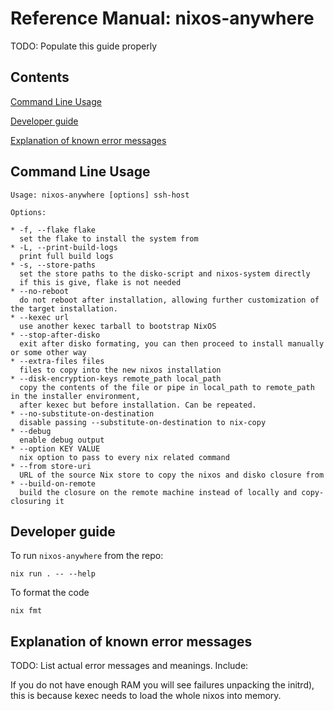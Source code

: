# Reference Manual: nixos-anywhere

TODO: Populate this guide properly

## Contents

[Command Line Usage](#command-line-usage)

[Developer guide](#developer-guide)

[Explanation of known error messages](#explanation-of-known-error-messages)

## Command Line Usage

<!-- `$ bash ./src/nixos-anywhere.sh --help` -->
```
Usage: nixos-anywhere [options] ssh-host

Options:

* -f, --flake flake
  set the flake to install the system from
* -L, --print-build-logs
  print full build logs
* -s, --store-paths
  set the store paths to the disko-script and nixos-system directly
  if this is give, flake is not needed
* --no-reboot
  do not reboot after installation, allowing further customization of the target installation.
* --kexec url
  use another kexec tarball to bootstrap NixOS
* --stop-after-disko
  exit after disko formating, you can then proceed to install manually or some other way
* --extra-files files
  files to copy into the new nixos installation
* --disk-encryption-keys remote_path local_path
  copy the contents of the file or pipe in local_path to remote_path in the installer environment,
  after kexec but before installation. Can be repeated.
* --no-substitute-on-destination
  disable passing --substitute-on-destination to nix-copy
* --debug
  enable debug output
* --option KEY VALUE
  nix option to pass to every nix related command
* --from store-uri
  URL of the source Nix store to copy the nixos and disko closure from
* --build-on-remote
  build the closure on the remote machine instead of locally and copy-closuring it
```

## Developer guide

To run `nixos-anywhere` from the repo:

```shell
nix run . -- --help
```

To format the code

```shell
nix fmt
```

## Explanation of known error messages

TODO: List actual error messages and meanings. Include:

If you do not have enough RAM you will see failures unpacking the initrd), this is because kexec needs to load the whole nixos into memory.
